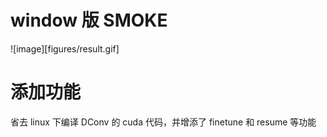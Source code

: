 
#  window 版 SMOKE

![image][figures/result.gif]

#  添加功能
省去 linux 下编译 DConv 的 cuda 代码，并增添了 finetune 和 resume 等功能


